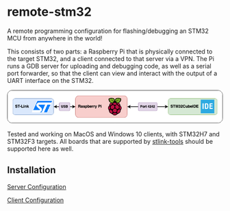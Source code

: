 # remote-stm32 #

A remote programming configuration for flashing/debugging an STM32 MCU from anywhere in the world!

This consists of two parts: a Raspberry Pi that is physically connected to the target STM32, and a client connected to that server via a VPN.
The Pi runs a GDB server for uploading and debugging code, as well as a serial port forwarder, so that the client can view and interact with the output of a UART interface on the STM32. 

![Block diagram](./images/block-diagram.png)

Tested and working on MacOS and Windows 10 clients, with STM32H7 and STM32F3 targets. All boards that are supported by [stlink-tools](https://github.com/stlink-org/stlink/blob/develop/doc/devices_boards.md) should be supported here as well.

## Installation ##

[Server Configuration](server.md)

[Client Configuration](client.md)
